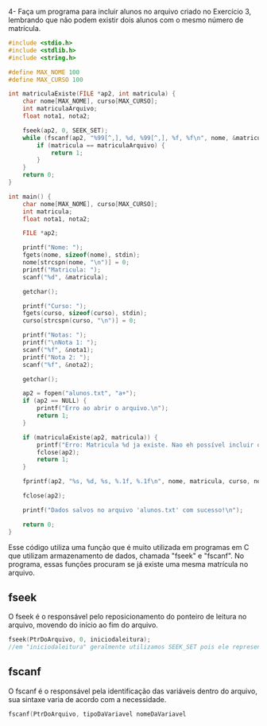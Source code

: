 4- Faça um programa para incluir alunos no arquivo criado no Exercício 3, lembrando que não podem
existir dois alunos com o mesmo número de matrícula.

```C
#include <stdio.h>
#include <stdlib.h>
#include <string.h>

#define MAX_NOME 100
#define MAX_CURSO 100

int matriculaExiste(FILE *ap2, int matricula) {
    char nome[MAX_NOME], curso[MAX_CURSO];
    int matriculaArquivo;
    float nota1, nota2;

    fseek(ap2, 0, SEEK_SET);
    while (fscanf(ap2, "%99[^,], %d, %99[^,], %f, %f\n", nome, &matriculaArquivo, curso, &nota1, &nota2) != EOF) {
        if (matricula == matriculaArquivo) {
            return 1;
        }
    }
    return 0;
}

int main() {
    char nome[MAX_NOME], curso[MAX_CURSO];
    int matricula;
    float nota1, nota2;

    FILE *ap2;

    printf("Nome: ");
    fgets(nome, sizeof(nome), stdin);
    nome[strcspn(nome, "\n")] = 0;
    printf("Matricula: ");
    scanf("%d", &matricula);

    getchar();

    printf("Curso: ");
    fgets(curso, sizeof(curso), stdin);
    curso[strcspn(curso, "\n")] = 0;

    printf("Notas: ");
    printf("\nNota 1: ");
    scanf("%f", &nota1);
    printf("Nota 2: ");
    scanf("%f", &nota2);

    getchar();

    ap2 = fopen("alunos.txt", "a+");
    if (ap2 == NULL) {
        printf("Erro ao abrir o arquivo.\n");
        return 1;
    }

    if (matriculaExiste(ap2, matricula)) {
        printf("Erro: Matricula %d ja existe. Nao eh possível incluir o aluno.\n", matricula);
        fclose(ap2);
        return 1;
    }

    fprintf(ap2, "%s, %d, %s, %.1f, %.1f\n", nome, matricula, curso, nota1, nota2);

    fclose(ap2);

    printf("Dados salvos no arquivo 'alunos.txt' com sucesso!\n");

    return 0;
}
```
Esse código utiliza uma função que é muito utilizada em programas em C que utilizam armazenamento de dados, chamada "fseek" e "fscanf". No programa, essas funções procuram se já existe uma mesma matrícula no arquivo.

## fseek
O fseek é o responsável pelo reposicionamento do ponteiro de leitura no arquivo, movendo do início ao fim do arquivo.
```C
fseek(PtrDoArquivo, 0, iniciodaleitura);
//em "iniciodaleitura" geralmente utilizamos SEEK_SET pois ele representa o inicio do arquivo 
```

## fscanf
O fscanf é o responsável pela identificação das variáveis dentro do arquivo, sua sintaxe varia de acordo com a necessidade.
```C
fscanf(PtrDoArquivo, tipoDaVariavel nomeDaVariavel
```
